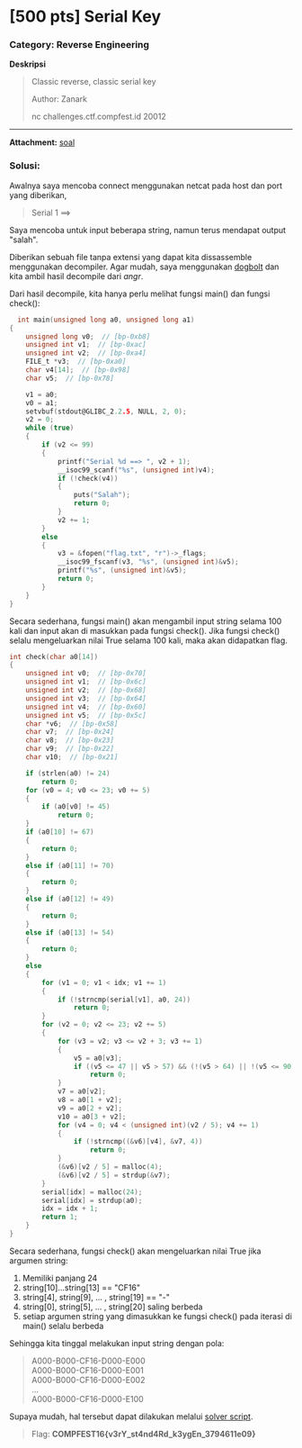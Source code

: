 # [500 pts] Serial Key
### Category: Reverse Engineering

**Deskripsi**
>Classic reverse, classic serial key
>
>Author: Zanark
>
>nc challenges.ctf.compfest.id 20012
____________________________________________________________________________

**Attachment:** [soal](https://github.com/FieryBanana101/COMPFEST-16_TeamBaruBelajarCTF/blob/main/Hacker%20Class/Serial%20Key/soal)

### **Solusi:**

Awalnya saya mencoba connect menggunakan netcat pada host dan port yang diberikan,
> Serial 1 ==>

Saya mencoba untuk input beberapa string, namun terus mendapat output "salah".

Diberikan sebuah file tanpa extensi yang dapat kita dissassemble menggunakan decompiler. Agar mudah, saya menggunakan [dogbolt](https://dogbolt.org/?id=2a023dcd-9c76-414f-9a92-a6c1a37583fa#angr=355) dan kita ambil hasil decompile dari _angr_.

Dari hasil decompile, kita hanya perlu melihat fungsi main() dan fungsi check():
```c
  int main(unsigned long a0, unsigned long a1)
{
    unsigned long v0;  // [bp-0xb8]
    unsigned int v1;  // [bp-0xac]
    unsigned int v2;  // [bp-0xa4]
    FILE_t *v3;  // [bp-0xa0]
    char v4[14];  // [bp-0x98]
    char v5;  // [bp-0x78]

    v1 = a0;
    v0 = a1;
    setvbuf(stdout@GLIBC_2.2.5, NULL, 2, 0);
    v2 = 0;
    while (true)
    {
        if (v2 <= 99)
        {
            printf("Serial %d ==> ", v2 + 1);
            __isoc99_scanf("%s", (unsigned int)v4);
            if (!check(v4))
            {
                puts("Salah");
                return 0;
            }
            v2 += 1;
        }
        else
        {
            v3 = &fopen("flag.txt", "r")->_flags;
            __isoc99_fscanf(v3, "%s", (unsigned int)&v5);
            printf("%s", (unsigned int)&v5);
            return 0;
        }
    }
}
```
Secara sederhana, fungsi main() akan mengambil input string selama 100 kali dan input akan di masukkan pada fungsi check(). Jika fungsi check() selalu mengeluarkan nilai True selama 100 kali, maka akan didapatkan flag.

```c
int check(char a0[14])
{
    unsigned int v0;  // [bp-0x70]
    unsigned int v1;  // [bp-0x6c]
    unsigned int v2;  // [bp-0x68]
    unsigned int v3;  // [bp-0x64]
    unsigned int v4;  // [bp-0x60]
    unsigned int v5;  // [bp-0x5c]
    char *v6;  // [bp-0x58]
    char v7;  // [bp-0x24]
    char v8;  // [bp-0x23]
    char v9;  // [bp-0x22]
    char v10;  // [bp-0x21]

    if (strlen(a0) != 24)
        return 0;
    for (v0 = 4; v0 <= 23; v0 += 5)
    {
        if (a0[v0] != 45)
            return 0;
    }
    if (a0[10] != 67)
    {
        return 0;
    }
    else if (a0[11] != 70)
    {
        return 0;
    }
    else if (a0[12] != 49)
    {
        return 0;
    }
    else if (a0[13] != 54)
    {
        return 0;
    }
    else
    {
        for (v1 = 0; v1 < idx; v1 += 1)
        {
            if (!strncmp(serial[v1], a0, 24))
                return 0;
        }
        for (v2 = 0; v2 <= 23; v2 += 5)
        {
            for (v3 = v2; v3 <= v2 + 3; v3 += 1)
            {
                v5 = a0[v3];
                if ((v5 <= 47 || v5 > 57) && (!(v5 > 64) || !(v5 <= 90)))
                    return 0;
            }
            v7 = a0[v2];
            v8 = a0[1 + v2];
            v9 = a0[2 + v2];
            v10 = a0[3 + v2];
            for (v4 = 0; v4 < (unsigned int)(v2 / 5); v4 += 1)
            {
                if (!strncmp((&v6)[v4], &v7, 4))
                    return 0;
            }
            (&v6)[v2 / 5] = malloc(4);
            (&v6)[v2 / 5] = strdup(&v7);
        }
        serial[idx] = malloc(24);
        serial[idx] = strdup(a0);
        idx = idx + 1;
        return 1;
    }
}
```
Secara sederhana, fungsi check() akan mengeluarkan nilai True jika argumen string:
1. Memiliki panjang 24
2. string[10]...string[13] == "CF16"
3. string[4], string[9], ... , string[19] == "-"
4. string[0], string[5], ... , string[20] saling berbeda
5. setiap argumen string yang dimasukkan ke fungsi check() pada iterasi di main() selalu berbeda

Sehingga kita tinggal melakukan input string dengan pola:
>A000-B000-CF16-D000-E000  
>A000-B000-CF16-D000-E001  
>A000-B000-CF16-D000-E002  
>...  
>A000-B000-CF16-D000-E100  

Supaya mudah, hal tersebut dapat dilakukan melalui [solver script](https://github.com/FieryBanana101/COMPFEST-16_TeamBaruBelajarCTF/blob/main/Hacker%20Class/Serial%20Key/Serial%20Key.py).

> Flag: **COMPFEST16{v3rY_st4nd4Rd_k3ygEn_3794611e09}**
